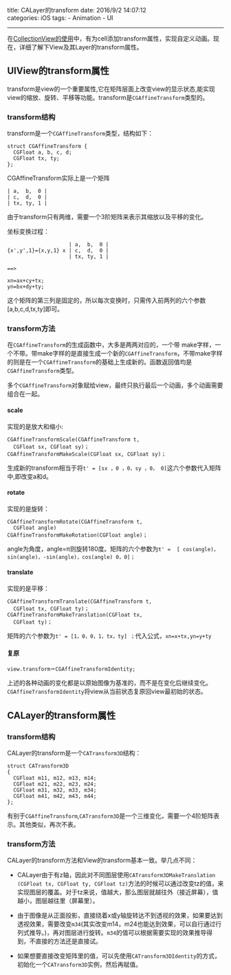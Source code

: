 title: CALayer的transform
date: 2016/9/2 14:07:12  
categories: iOS
tags: 
	- Animation
	- UI

---

在[CollectionView的使用](https://zhang759740844.github.io/2016/08/05/UICollectionView/)中，有为cell添加transform属性，实现自定义动画。现在，详细了解下View及其Layer的transform属性。


<!--more-->

## UIView的transform属性
transform是view的一个重要属性,它在矩阵层面上改变view的显⽰状态,能实现view的缩放、旋转、平移等功能。transform是`CGAffineTransform`类型的。

### transform结构
transform是一个`CGAffineTransform`类型，结构如下：
```objc
struct CGAffineTransform {
  CGFloat a, b, c, d;
  CGFloat tx, ty;
};
```

CGAffineTransform实际上是一个矩阵
```objc
| a,  b,  0 |
| c,  d,  0 |
| tx, ty, 1 |
```
由于transform只有两维，需要一个3阶矩阵来表示其缩放以及平移的变化。

坐标变换过程：
```objc
                    | a,  b,  0 |
{x',y',1}={x,y,1} x | c,  d,  0 |
                    | tx, ty, 1 |
                    
==>

xn=ax+cy+tx;
yn=bx+dy+ty;

```

这个矩阵的第三列是固定的，所以每次变换时，只需传入前两列的六个参数[a,b,c,d,tx,ty]即可。

### transform方法
在`CGAffineTransform`的生成函数中，大多是两两对应的，一个带
make字样，一个不带。带make字样的是直接生成一个新的`CGAffineTransform`，不带make字样的则是在一个`CGAffineTransform`的基础上生成新的。函数返回值均是`CGAffineTransform`类型。

多个`CGAffineTransform`对象赋给view，最终只执行最后一个动画，多个动画需要组合在一起。


#### scale
实现的是放大和缩小:
```objc
CGAffineTransformScale(CGAffineTransform t,
  CGFloat sx, CGFloat sy)；
CGAffineTransformMakeScale(CGFloat sx, CGFloat sy)；
```
生成新的transform相当于将`t' = [sx ，0 ，0，sy ，0， 0]`这六个参数代入矩阵中,即改变a和d。

#### rotate
实现的是旋转：
```objc
CGAffineTransformRotate(CGAffineTransform t,
  CGFloat angle)
CGAffineTransformMakeRotation(CGFloat angle)；
```
angle为角度，angle=π则旋转180度。矩阵的六个参数为`t' =  [ cos(angle)，sin(angle)，-sin(angle)，cos(angle) 0，0]；`

#### translate
实现的是平移：
```objc
CGAffineTransformTranslate(CGAffineTransform t,
  CGFloat tx, CGFloat ty)；
CGAffineTransformMakeTranslation(CGFloat tx,
  CGFloat ty)；
```
矩阵的六个参数为`t' = [1，0，0，1，tx，ty] ；`代入公式，`xn=x+tx,yn=y+ty`

#### 复原
```objc
view.transform＝CGAffineTransformIdentity;
```
上述的各种动画的变化都是以原始图像为基准的，而不是在变化后继续变化。`CGAffineTransformIdentity`将view从当前状态复原回view最初始的状态。

## CALayer的transform属性
### transform结构
CALayer的transform是一个`CATransform3D`结构：
```objc
struct CATransform3D
{
  CGFloat m11, m12, m13, m14;
  CGFloat m21, m22, m23, m24;
  CGFloat m31, m32, m33, m34;
  CGFloat m41, m42, m43, m44;
};
```
有别于`CGAffineTransform`,`CATransform3D`是一个三维变化，需要一个4阶矩阵表示。其他类似，再次不表。

### transform方法
CALayer的transform方法和View的transform基本一致。举几点不同：

- CALayer由于有z轴，因此对不同图层使用`CATransform3DMakeTranslation (CGFloat tx, CGFloat ty, CGFloat tz)`方法的时候可以通过改变tz的值，来实现图层的覆盖。对于tz来说，值越大，那么图层就越往外（接近屏幕），值越小，图层越往里（屏幕里）。

- 由于图像是从正面投影，直接绕着x或y轴旋转达不到透视的效果，如果要达到透视效果，需要改变`m34`(其实改变m14，m24也能达到效果，可以自行通过行列式推导。)，再对图层进行旋转。`m34`的值可以根据需要实现的效果推导得到，不直接的方法还是直接试。

- 如果想要直接改变矩阵里的值，可以先使用`CATransform3DIdentity`的方式，初始化一个`CATransform3D`实例，然后再赋值。




